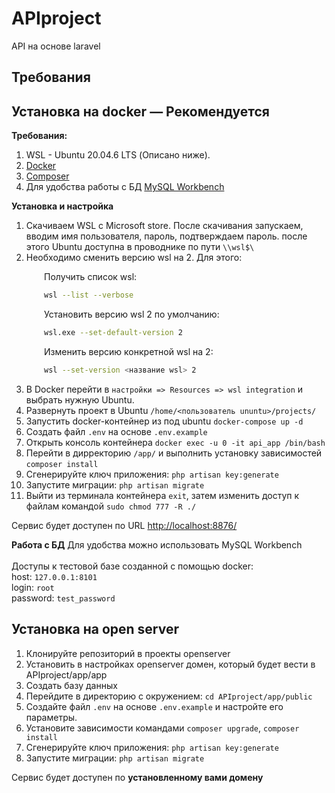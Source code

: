 # APIproject

API на основе laravel

## Требования

## Установка на docker — Рекомендуется

<b>Требования:</b>

1. WSL - Ubuntu 20.04.6 LTS (Описано ниже).
2. [Docker](https://www.docker.com/)
3. [Composer](https://getcomposer.org/)
4. Для удобства работы с БД [MySQL Workbench](https://dev.mysql.com/downloads/workbench/)

<b>Установка и настройка</b>

1. Скачиваем WSL с Microsoft store. После скачивания запускаем, вводим имя пользователя, пароль, подтверждаем пароль. после этого Ubuntu доступна в проводнике по пути `\\wsl$\`
2. Необходимо сменить версию wsl на 2. Для этого:

<div style="padding-left: 52px;">

Получить список wsl:
```bash
wsl --list --verbose
```

Установить версию wsl 2 по умолчанию:

```bash
wsl.exe --set-default-version 2
```

Изменить версию конкретной wsl на 2:
```bash
wsl --set-version <название wsl> 2
```
</div>

3. В Docker перейти в `настройки => Resources => wsl integration` и выбрать нужную Ubuntu.
4. Развернуть проект в Ubuntu `/home/<пользователь ununtu>/projects/`
5. Запустить docker-контейнер из под ubuntu `docker-compose up -d`
6. Создать файл `.env` на основе `.env.example`
7. Открыть консоль контейнера `docker exec -u 0 -it api_app /bin/bash`
8. Перейти в дирректорию `/app/` и выполнить установку зависимостей `composer install`
9. Сгенерируйте ключ приложения: `php artisan key:generate`
10. Запустите миграции: `php artisan migrate`
11. Выйти из терминала контейнера `exit`, затем изменить доступ к файлам командой `sudo chmod 777 -R ./`

Сервис будет доступен по URL [http://localhost:8876/](http://localhost:8876/)

<b>Работа с БД</b>
Для удобства можно использовать MySQL Workbench <br>
<br>
Доступы к тестовой базе созданной с помощью docker:<br>
host: `127.0.0.1:8101` <br>
login: `root` <br>
password: `test_password` <br>

## Установка на open server

1. Клонируйте репозиторий в проекты openserver
2. Установить в настройках openserver домен, который будет вести в APIproject/app/app
3. Создать базу данных
4. Перейдите в директорию с окружением: `cd APIproject/app/public`
5. Создайте файл `.env` на основе `.env.example` и настройте его параметры.
6. Установите зависимости командами `composer upgrade`, `composer install`
7. Сгенерируйте ключ приложения: `php artisan key:generate`
8. Запустите миграции: `php artisan migrate`

Сервис будет доступен по <b>установленному вами домену</b>
